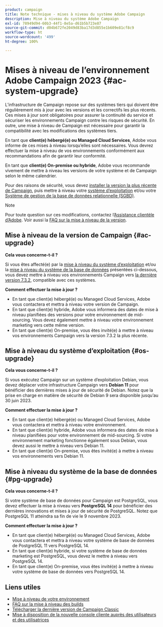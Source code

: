```yaml
---
product: campaign
title: Note technique - mises à niveau du système Adobe Campaign
description: Mise à niveau du système Adobe Campaign
exl-id: 78949d94-60b3-44f1-8e5a-d61b5b723e87
source-git-commit: d04b672fe2049d83ba17d3d855e1b609e81cf8c9
workflow-type: ht
source-wordcount: '499'
ht-degree: 100%

---
```


# Mises à niveau de l’environnement Adobe Campaign 2023 {#ac-system-upgrade}

L’infrastructure de Campaign repose sur des systèmes tiers qui doivent être régulièrement mis à jour avec les versions et les correctifs les plus récents. Ces mises à jour sont obligatoires pour assurer la continuité du service et sécuriser les environnements Campaign contre les risques de sécurité. En outre, une mise à niveau de Campaign est nécessaire pour garantir la compatibilité avec les modifications des systèmes tiers.

En tant que **client(e) hébergé(e) ou Managed Cloud Services**, Adobe vous informe de ces mises à niveau lorsqu’elles sont nécessaires. Vous devrez effectuer la mise à niveau de vos environnements conformément aux recommandations afin de garantir leur conformité.

En tant que **client(e) On-premise ou hybride**, Adobe vous recommande vivement de mettre à niveau les versions de votre système et de Campaign selon le même calendrier.

Pour des raisons de sécurité, vous devez [installer la version la plus récente de Campaign](#ac-upgrade), puis mettre à niveau votre [système d’exploitation](#os-upgrade) et/ou votre [Système de gestion de la base de données relationnelle (SGBD)](#pg-upgrade).

>[!NOTE]
>
>Pour toute question sur ces modifications, contactez l’[Assistance clientèle d’Adobe](https://helpx.adobe.com/fr/enterprise/admin-guide.html/enterprise/using/support-for-experience-cloud.ug.html). Voir aussi la [FAQ sur la mise à niveau de la version](../../platform/using/faq-build-upgrade.md).

## Mise à niveau de la version de Campaign {#ac-upgrade}

**Cela vous concerne-t-il ?**

Si vous êtes affecté(e) par la [mise à niveau du système d’exploitation](#os-upgrade) et/ou la [mise à niveau du système de la base de données](#pg-upgrade) présentées ci-dessous, vous devez mettre à niveau vos environnements Campaign vers [la dernière version 7.3.2](../../rn/using/latest-release.md#release-7-3-2), compatible avec ces systèmes.

**Comment effectuer la mise à jour ?**

* En tant que client(e) hébergé(e) ou Managed Cloud Services, Adobe vous contactera et mettra à niveau votre version de Campaign.
* En tant que client(e) hybride, Adobe vous informera des dates de mise à niveau planifiées des versions pour votre environnement de mid-sourcing. Vous devez également mettre à niveau votre environnement marketing vers cette même version.
* En tant que client(e) On-premise, vous êtes invité(e) à mettre à niveau vos environnements Campaign vers la version 7.3.2 la plus récente.


## Mise à niveau du système d’exploitation {#os-upgrade}

**Cela vous concerne-t-il ?**

Si vous exécutez Campaign sur un système d’exploitation Debian, vous devez déplacer votre infrastructure Campaign vers **Debian 11** pour bénéficier des dernières mises à jour de sécurité de Debian. Notez que la prise en charge en matière de sécurité de Debian 9 sera disponible jusqu’au 30 juin 2023.

**Comment effectuer la mise à jour ?**

* En tant que client(e) hébergé(e) ou Managed Cloud Services, Adobe vous contactera et mettra à niveau votre environnement.
* En tant que client(e) hybride, Adobe vous informera des dates de mise à niveau planifiées pour votre environnement de mid-sourcing. Si votre environnement marketing fonctionne également sous Debian, vous devez aussi le mettre à niveau vers Debian 11.
* En tant que client(e) On-premise, vous êtes invité(e) à mettre à niveau vos environnements vers Debian 11.

## Mise à niveau du système de la base de données {#pg-upgrade}

**Cela vous concerne-t-il ?**

Si votre système de base de données pour Campaign est PostgreSQL, vous devez effectuer la mise à niveau vers **PostgreSQL 14** pour bénéficier des dernières innovations et mises à jour de sécurité de PostgreSQL. Notez que PostgreSQL 11 atteindra sa fin de vie le 9 novembre 2023.

**Comment effectuer la mise à jour ?**

* En tant que client(e) hébergé(e) ou Managed Cloud Services, Adobe vous contactera et mettra à niveau votre système de base de données de PostgreSQL 11 vers PostgreSQL 14.
* En tant que client(e) hybride, si votre système de base de données marketing est PostgreSQL, vous devez le mettre à niveau vers PostgreSQL 14.
* En tant que client(e) On-premise, vous êtes invité(e) à mettre à niveau votre système de base de données vers PostgreSQL 14.


## Liens utiles

* [Mise à niveau de votre environnement](../../production/using/build-upgrade.md)
* [FAQ sur la mise à niveau des builds](../../platform/using/faq-build-upgrade.md)
* [Télécharger la dernière version de Campaign Classic](https://experience.adobe.com/#/downloads/content/software-distribution/en/campaign.html)
* [Mise à disposition de la nouvelle console cliente auprès des utilisateurs et des utilisatrices](../../installation/using/client-console-availability-for-windows.md)
